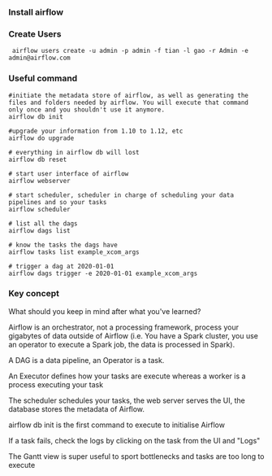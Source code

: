 ### Install airflow

### Create Users
```
 airflow users create -u admin -p admin -f tian -l gao -r Admin -e admin@airflow.com

```

### Useful command

```
#initiate the metadata store of airflow, as well as generating the files and folders needed by airflow. You will execute that command only once and you shouldn't use it anymore.
airflow db init

#upgrade your information from 1.10 to 1.12, etc
airflow do upgrade

# everything in airflow db will lost
airflow db reset

# start user interface of airflow
airflow webserver

# start scheduler, scheduler in charge of scheduling your data pipelines and so your tasks
airflow scheduler

# list all the dags
airflow dags list

# know the tasks the dags have
airflow tasks list example_xcom_args

# trigger a dag at 2020-01-01
airflow dags trigger -e 2020-01-01 example_xcom_args
```

### Key concept
What should you keep in mind after what you've learned?

Airflow is an orchestrator, not a processing framework, process your gigabytes of data outside of Airflow (i.e. You have a Spark cluster, you use an operator to execute a Spark job, the data is processed in Spark).

A DAG is a data pipeline, an Operator is a task.

An Executor defines how your tasks are execute whereas a worker is a process executing your task

The scheduler schedules your tasks, the web server serves the UI, the database stores the metadata of Airflow.

airflow db init is the first command to execute to initialise Airflow

If a task fails, check the logs by clicking on the task from the UI and "Logs"

The Gantt view is super useful to sport bottlenecks and tasks are too long to execute
